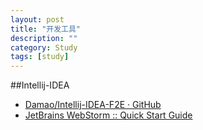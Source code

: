 ```yaml
---
layout: post
title: "开发工具"
description: ""
category: Study
tags: [study]
--- 
```

##Intellij-IDEA

- [Damao/Intellij-IDEA-F2E · GitHub](https://github.com/damao/Intellij-IDEA-F2E)
- [JetBrains WebStorm :: Quick Start Guide](http://www.jetbrains.com/webstorm/quickstart/index.html)

